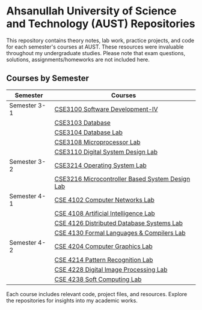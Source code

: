 # Ahsanullah University of Science and Technology (AUST) Repositories

This repository contains theory notes, lab work, practice projects, and code for each semester's courses at AUST. These resources were invaluable throughout my undergraduate studies.
Please note that exam questions, solutions, assignments/homeworks are not included here.

## Courses by Semester

| Semester    | Courses                                                                                  |
|-------------|------------------------------------------------------------------------------------------|
| Semester 3-1 | [CSE3100 Software Development-IV](https://github.com/AKC23/AUST/tree/main/Semester%203-1/CSE3100%20Software%20Development-IV)             |
|             | [CSE3103 Database](https://github.com/AKC23/AUST/tree/main/Semester%203-1/CSE3103%20Database)                                            |
|             | [CSE3104 Database Lab](https://github.com/AKC23/AUST/tree/main/Semester%203-1/CSE3104%20Database%20Lab)                                    |
|             | [CSE3108 Microprocessor Lab](https://github.com/AKC23/AUST/tree/main/Semester%203-1/CSE3108%20Microprocessor%20Lab)                        |
|             | [CSE3110 Digital System Design Lab](https://github.com/AKC23/AUST/tree/main/Semester%203-1/CSE3110%20Digital%20System%20Design%20Lab)                        |
| Semester 3-2 | [CSE3214 Operating System Lab](https://github.com/AKC23/AUST/tree/main/Semester%203-2/CSE3214%20Operating%20System%20Lab)             |
|             | [CSE3216 Microcontroller Based System Design Lab](https://github.com/AKC23/AUST/tree/main/Semester%203-2/CSE3216%20Microcontroller%20Based%20System%20Design%20Lab)                                            |
| Semester 4-1 | [CSE 4102 Computer Networks Lab](https://github.com/AKC23/AUST/tree/main/Semester%204-1/CSE%204102%20Computer%20Networks%20Lab)                |
|             | [CSE 4108 Artificial Intelligence Lab](https://github.com/AKC23/AUST/tree/main/Semester%204-1/CSE%204108%20Artificial%20Intelligence%20Lab)                           |
|             | [CSE 4126 Distributed Database Systems Lab](https://github.com/AKC23/AUST/tree/main/Semester%204-1/CSE%204126%20Distributed%20Database%20Systems%20Lab)                 |
|             | [CSE 4130 Formal Languages & Compilers Lab](https://github.com/AKC23/AUST/tree/main/Semester%204-1/CSE%204130%20Formal%20Languages%20%26%20Compilers%20Lab)                           |
| Semester 4-2 | [CSE 4204 Computer Graphics Lab](https://github.com/AKC23/AUST/tree/main/Semester%204-2/CSE%204204%20Computer%20Graphics%20Lab)                         |
|             | [CSE 4214 Pattern Recognition Lab](https://github.com/AKC23/AUST/tree/main/Semester%204-2/CSE%204214%20Pattern%20Recognition%20Lab)             |
|             | [CSE 4228 Digital Image Processing Lab](https://github.com/AKC23/AUST/tree/main/Semester%204-2/CSE%204228%20Digital%20Image%20Processing%20Lab)                                              |
|             | [CSE 4238 Soft Computing Lab](https://github.com/AKC23/AUST/tree/main/Semester%204-2/CSE%204238%20Soft%20Computing%20Lab)                                             |


Each course includes relevant code, project files, and resources.
Explore the repositories for insights into my academic works.
